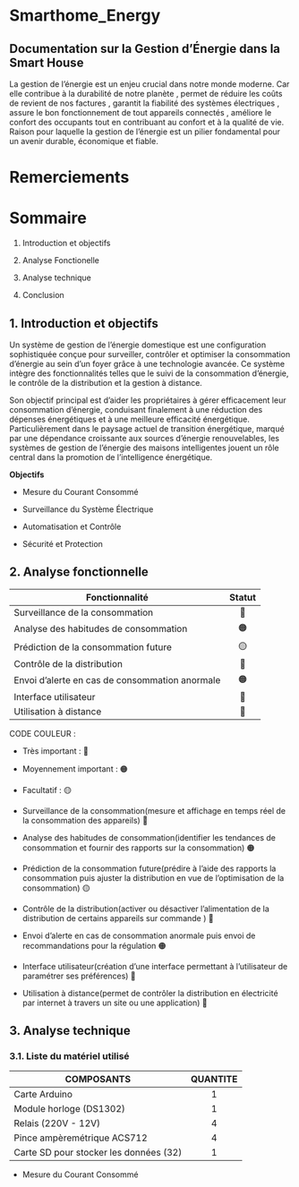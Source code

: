 # Smarthome_Energy

## Documentation sur la Gestion d’Énergie dans la Smart House
La gestion de l’énergie est un enjeu crucial dans notre monde moderne. Car elle contribue à la durabilité de notre planète , permet de réduire les coûts de revient de nos factures , garantit la fiabilité des systèmes électriques , assure le bon fonctionnement de tout appareils connectés , améliore le confort des occupants tout en  contribuant au confort et à la qualité de vie. Raison pour laquelle  la gestion de l’énergie est un pilier fondamental pour un avenir durable, économique et fiable.

# Remerciements



# Sommaire 

   1. Introduction et objectifs 

   2. Analyse Fonctionelle 

   3. Analyse technique

   4. Conclusion
      
## 1. Introduction et objectifs 

Un système de gestion de l’énergie domestique est une configuration sophistiquée conçue pour surveiller, contrôler et optimiser la consommation d’énergie au sein d’un foyer grâce à une technologie avancée. Ce système intègre des fonctionnalités telles que le suivi de la consommation d’énergie, le contrôle de la distribution et la gestion à distance.  
  
Son objectif principal est d’aider les propriétaires à gérer efficacement leur consommation d’énergie, conduisant finalement à une réduction des dépenses énergétiques et à une meilleure efficacité énergétique. Particulièrement dans le paysage actuel de transition énergétique, marqué par une dépendance croissante aux sources d’énergie renouvelables, les systèmes de gestion de l’énergie des maisons intelligentes jouent un rôle central dans la promotion de l’intelligence énergétique.

**Objectifs**

* Mesure du Courant Consommé

* Surveillance du Système Électrique

* Automatisation et Contrôle

* Sécurité et Protection

## 2. Analyse fonctionnelle
  

| Fonctionnalité                                                | Statut   |
|---------------------------------------------------------------|:--------:|
| Surveillance de la consommation                                |   🔴     |
| Analyse des habitudes de consommation                         |   🟠     |
| Prédiction de la consommation future                           |   🟡     |
| Contrôle de la distribution                                    |   🔴     |
| Envoi d’alerte en cas de consommation anormale                |   🟠     |
| Interface utilisateur                                         |   🔴     |
| Utilisation à distance                                        |   🔴

                                                      
CODE COULEUR : 

- Très important : 🔴

- Moyennement important : 🟠

- Facultatif : 🟡


 - Surveillance de la consommation(mesure et affichage en temps réel de la consommation des appareils) 🔴

- Analyse des habitudes de consommation(identifier les tendances de consommation et fournir des rapports sur la consommation) 🟠

- Prédiction de la consommation future(prédire à l’aide des rapports la consommation puis ajuster la distribution en vue de l’optimisation de la consommation) 🟡

- Contrôle de la distribution(activer ou désactiver l’alimentation de la distribution de certains appareils sur commande ) 🔴

- Envoi d’alerte en cas de consommation anormale puis envoi de recommandations pour la régulation 🟠

- Interface utilisateur(création d’une interface permettant à l’utilisateur de paramétrer ses préférences) 🔴

- Utilisation à distance(permet de contrôler la distribution en électricité par internet à travers un site ou une application) 🔴

## 3. Analyse technique

### 3.1. Liste du matériel utilisé

| **COMPOSANTS**                          | **QUANTITE** |
|-----------------------------------------|:------------:|
| Carte Arduino                           |      1       |
| Module horloge (DS1302)                 |      1       |
| Relais (220V - 12V)                     |      4       |
| Pince ampèremétrique ACS712             |      4       |
| Carte SD pour stocker les données (32)  |      1       |




* Mesure du Courant Consommé 


